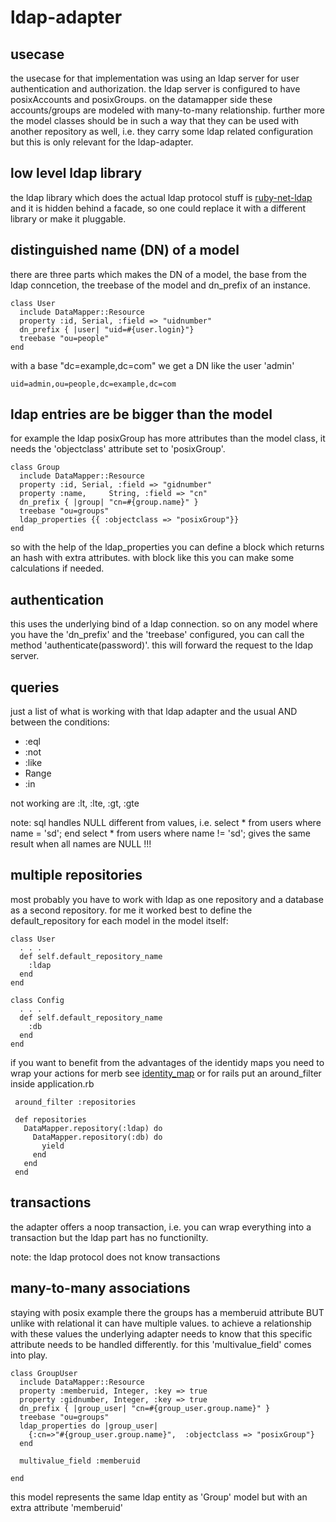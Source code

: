 ldap-adapter
============

usecase
-------

the usecase for that implementation was using an ldap server for user authentication and authorization. the ldap server is configured to have posixAccounts and posixGroups. on the datamapper side these accounts/groups are modeled with many-to-many relationship. further more the model classes should be in such a way that they can be used with another repository as well, i.e. they carry some ldap related configuration but this is only relevant for the ldap-adapter.

low level ldap library
----------------------

the ldap library which does the actual ldap protocol stuff is [ruby-net-ldap](http://rubyforge.org/projects/net-ldap/) and it is hidden behind a facade, so one could replace it with a different library or make it pluggable.

distinguished name (DN) of a model
----------------------------------

there are three parts which makes the DN of a model, the base from the ldap conncetion, the treebase of the model and dn_prefix of an instance.

    class User
      include DataMapper::Resource
      property :id, Serial, :field => "uidnumber"
      dn_prefix { |user| "uid=#{user.login}"}
      treebase "ou=people"
    end

with a base "dc=example,dc=com" we get a DN like the user 'admin'

    uid=admin,ou=people,dc=example,dc=com

ldap entries are be bigger than the model
-----------------------------------------

for example the ldap posixGroup has more attributes than the model class, it needs the 'objectclass' attribute set to 'posixGroup'.

    class Group
      include DataMapper::Resource
      property :id, Serial, :field => "gidnumber"
      property :name,     String, :field => "cn"
      dn_prefix { |group| "cn=#{group.name}" }
      treebase "ou=groups"
      ldap_properties {{ :objectclass => "posixGroup"}}
    end

so with the help of the ldap_properties you can define a block which returns an hash with extra attributes. with block like this you can make some calculations if needed.

authentication
--------------

this uses the underlying bind of a ldap connection. so on any model where you have the 'dn_prefix' and the 'treebase' configured, you can call the method 'authenticate(password)'. this will forward the request to the ldap server.

queries
-------

just a list of what is working with that ldap adapter and the usual AND between the conditions:  
                                                               
* :eql
* :not
* :like
* Range
* :in

not working are :lt, :lte, :gt, :gte

note: sql handles NULL different from values, i.e.
     select * from users where name = 'sd';
end
     select * from users where name != 'sd';
gives the same result when all names are NULL !!!

multiple repositories
---------------------

most probably you have to work with ldap as one repository and a database as a second repository. for me it worked best to define the default_repository for each model in the model itself:

    class User
      . . .     
      def self.default_repository_name
        :ldap
      end
    end

    class Config
      . . .   
      def self.default_repository_name
        :db
      end
    end

if you want to benefit from the advantages of the identidy maps you need to wrap your actions for merb see
[identity_map](http://www.datamapper.org/doku.php?id=docs:identity_map)
or for rails put an around_filter inside application.rb

     around_filter :repositories
     
     def repositories
       DataMapper.repository(:ldap) do
         DataMapper.repository(:db) do
           yield
         end 
       end 
     end
     
transactions
------------

the adapter offers a noop transaction, i.e. you can wrap everything into a transaction but the ldap part has no functionilty.

note: the ldap protocol does not know transactions

many-to-many associations
-------------------------

staying with posix example there the groups has a memberuid attribute BUT unlike with relational it can have multiple values. to achieve a relationship with these values the underlying adapter needs to know that this specific attribute needs to be handled differently. for this 'multivalue_field' comes into play.

    class GroupUser
      include DataMapper::Resource    
      property :memberuid, Integer, :key => true
      property :gidnumber, Integer, :key => true
      dn_prefix { |group_user| "cn=#{group_user.group.name}" }
      treebase "ou=groups"
      ldap_properties do |group_user|
        {:cn=>"#{group_user.group.name}",  :objectclass => "posixGroup"}
      end
    
      multivalue_field :memberuid
          
    end

this model represents the same ldap entity as 'Group' model but with an extra attribute 'memberuid'

